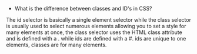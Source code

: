 * What is the difference between classes and ID's in CSS?

The id selector is basically a single element selector while the class selector is usually used to select numerous elements allowing you to set a style for many elements at once, the class selector uses the HTML class attribute and is defined with a . while ids are defined with a #. ids are unique to one elements, classes are for many elements.
